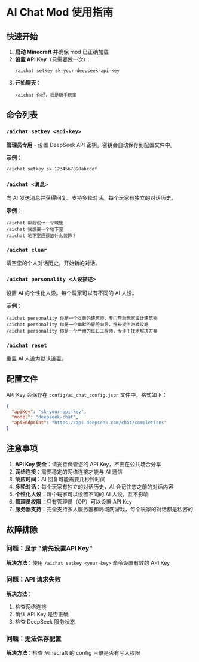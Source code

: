 # AI Chat Mod 使用指南

## 快速开始

1. **启动 Minecraft** 并确保 mod 已正确加载
2. **设置 API Key**（只需要做一次）：
   ```
   /aichat setkey sk-your-deepseek-api-key
   ```
3. **开始聊天**：
   ```
   /aichat 你好，我是新手玩家
   ```

## 命令列表

### `/aichat setkey <api-key>`
**管理员专用** - 设置 DeepSeek API 密钥。密钥会自动保存到配置文件中。

**示例**：
```
/aichat setkey sk-1234567890abcdef
```

### `/aichat <消息>`
向 AI 发送消息并获得回复。支持多轮对话。每个玩家有独立的对话历史。

**示例**：
```
/aichat 帮我设计一个城堡
/aichat 我想要一个地下室
/aichat 地下室应该放什么装饰？
```

### `/aichat clear`
清空您的个人对话历史，开始新的对话。

### `/aichat personality <人设描述>`
设置 AI 的个性化人设。每个玩家可以有不同的 AI 人设。

**示例**：
```
/aichat personality 你是一个友善的建筑师，专门帮助玩家设计建筑物
/aichat personality 你是一个幽默的冒险向导，擅长提供游戏攻略
/aichat personality 你是一个严肃的红石工程师，专注于技术解决方案
```

### `/aichat reset`
重置 AI 人设为默认设置。

## 配置文件

API Key 会保存在 `config/ai_chat_config.json` 文件中，格式如下：

```json
{
  "apiKey": "sk-your-api-key",
  "model": "deepseek-chat",
  "apiEndpoint": "https://api.deepseek.com/chat/completions"
}
```

## 注意事项

1. **API Key 安全**：请妥善保管您的 API Key，不要在公共场合分享
2. **网络连接**：需要稳定的网络连接才能与 AI 通信
3. **响应时间**：AI 回复可能需要几秒钟时间
4. **多轮对话**：每个玩家有独立的对话历史，AI 会记住您之前的对话内容
5. **个性化人设**：每个玩家可以设置不同的 AI 人设，互不影响
6. **管理员权限**：只有管理员（OP）可以设置 API Key
7. **服务器支持**：完全支持多人服务器和局域网游戏，每个玩家的对话都是私密的

## 故障排除

### 问题：显示 "请先设置API Key"
**解决方法**：使用 `/aichat setkey <your-key>` 命令设置有效的 API Key

### 问题：API 请求失败
**解决方法**：
1. 检查网络连接
2. 确认 API Key 是否正确
3. 检查 DeepSeek 服务状态

### 问题：无法保存配置
**解决方法**：检查 Minecraft 的 config 目录是否有写入权限
